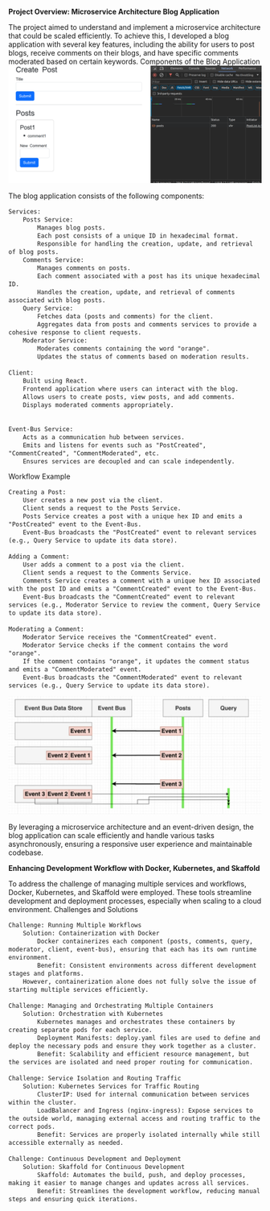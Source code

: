 **Project Overview: Microservice Architecture Blog Application**

The project aimed to understand and implement a microservice architecture that could be scaled efficiently. To achieve this, I developed a blog application with several key features, including the ability for users to post blogs, receive comments on their blogs, and have specific comments moderated based on certain keywords.
Components of the Blog Application
![Alt text](img/Working.png)

The blog application consists of the following components:

    Services:
        Posts Service:
            Manages blog posts.
            Each post consists of a unique ID in hexadecimal format.
            Responsible for handling the creation, update, and retrieval of blog posts.
        Comments Service:
            Manages comments on posts.
            Each comment associated with a post has its unique hexadecimal ID.
            Handles the creation, update, and retrieval of comments associated with blog posts.
        Query Service:
            Fetches data (posts and comments) for the client.
            Aggregates data from posts and comments services to provide a cohesive response to client requests.
        Moderator Service:
            Moderates comments containing the word "orange".
            Updates the status of comments based on moderation results.

    Client:
        Built using React.
        Frontend application where users can interact with the blog.
        Allows users to create posts, view posts, and add comments.
        Displays moderated comments appropriately.


    Event-Bus Service:
        Acts as a communication hub between services.
        Emits and listens for events such as "PostCreated", "CommentCreated", "CommentModerated", etc.
        Ensures services are decoupled and can scale independently.

Workflow Example

    Creating a Post:
        User creates a new post via the client.
        Client sends a request to the Posts Service.
        Posts Service creates a post with a unique hex ID and emits a "PostCreated" event to the Event-Bus.
        Event-Bus broadcasts the "PostCreated" event to relevant services (e.g., Query Service to update its data store).

    Adding a Comment:
        User adds a comment to a post via the client.
        Client sends a request to the Comments Service.
        Comments Service creates a comment with a unique hex ID associated with the post ID and emits a "CommentCreated" event to the Event-Bus.
        Event-Bus broadcasts the "CommentCreated" event to relevant services (e.g., Moderator Service to review the comment, Query Service to update its data store).

    Moderating a Comment:
        Moderator Service receives the "CommentCreated" event.
        Moderator Service checks if the comment contains the word "orange".
        If the comment contains "orange", it updates the comment status and emits a "CommentModerated" event.
        Event-Bus broadcasts the "CommentModerated" event to relevant services (e.g., Query Service to update its data store).
![Alt text](img/SyncingEvents.png)

By leveraging a microservice architecture and an event-driven design, the blog application can scale efficiently and handle various tasks asynchronously, ensuring a responsive user experience and maintainable codebase.





**Enhancing Development Workflow with Docker, Kubernetes, and Skaffold**



To address the challenge of managing multiple services and workflows, Docker, Kubernetes, and Skaffold were employed. These tools streamline development and deployment processes, especially when scaling to a cloud environment.
Challenges and Solutions

    Challenge: Running Multiple Workflows
        Solution: Containerization with Docker
            Docker containerizes each component (posts, comments, query, moderator, client, event-bus), ensuring that each has its own runtime environment.
            Benefit: Consistent environments across different development stages and platforms.
        However, containerization alone does not fully solve the issue of starting multiple services efficiently.

    Challenge: Managing and Orchestrating Multiple Containers
        Solution: Orchestration with Kubernetes
            Kubernetes manages and orchestrates these containers by creating separate pods for each service.
            Deployment Manifests: deploy.yaml files are used to define and deploy the necessary pods and ensure they work together as a cluster.
            Benefit: Scalability and efficient resource management, but the services are isolated and need proper routing for communication.

    Challenge: Service Isolation and Routing Traffic
        Solution: Kubernetes Services for Traffic Routing
            ClusterIP: Used for internal communication between services within the cluster.
            LoadBalancer and Ingress (nginx-ingress): Expose services to the outside world, managing external access and routing traffic to the correct pods.
            Benefit: Services are properly isolated internally while still accessible externally as needed.

    Challenge: Continuous Development and Deployment
        Solution: Skaffold for Continuous Development
            Skaffold: Automates the build, push, and deploy processes, making it easier to manage changes and updates across all services.
            Benefit: Streamlines the development workflow, reducing manual steps and ensuring quick iterations. 


            

